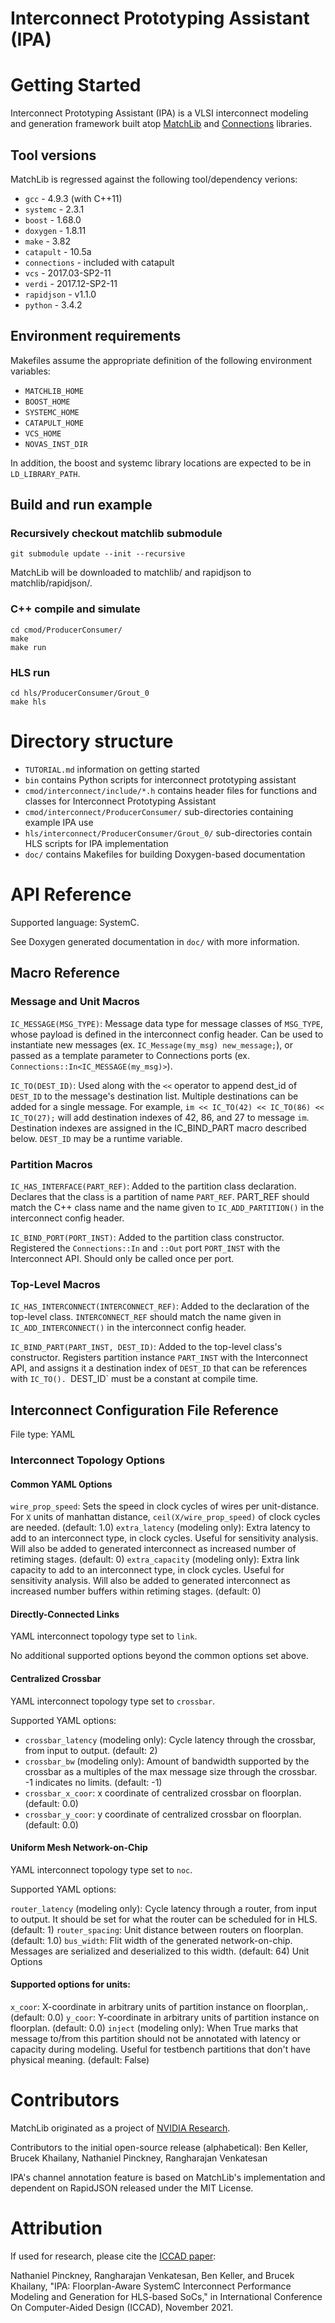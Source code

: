 Interconnect Prototyping Assistant (IPA)
========

# Getting Started

Interconnect Prototyping Assistant (IPA) is a VLSI interconnect modeling and generation framework built atop [MatchLib](https://github.com/NVlabs/matchlib) and [Connections](https://github.com/hlslibs/matchlib_connections) libraries.

## Tool versions

MatchLib is regressed against the following tool/dependency verions:

* `gcc` - 4.9.3 (with C++11)
* `systemc` - 2.3.1
* `boost` - 1.68.0
* `doxygen` - 1.8.11
* `make` - 3.82
* `catapult` - 10.5a
* `connections` - included with catapult
* `vcs` - 2017.03-SP2-11
* `verdi` - 2017.12-SP2-11
* `rapidjson` - v1.1.0
* `python` - 3.4.2

## Environment requirements

Makefiles assume the appropriate definition of the following environment variables:

* `MATCHLIB_HOME`
* `BOOST_HOME`
* `SYSTEMC_HOME`
* `CATAPULT_HOME`
* `VCS_HOME`
* `NOVAS_INST_DIR`

In addition, the boost and systemc library locations are expected to be in `LD_LIBRARY_PATH`.

## Build and run example

### Recursively checkout matchlib submodule

    git submodule update --init --recursive

MatchLib will be downloaded to matchlib/ and rapidjson to matchlib/rapidjson/.

### C++ compile and simulate
    cd cmod/ProducerConsumer/
    make
    make run 

### HLS run
    cd hls/ProducerConsumer/Grout_0
    make hls

# Directory structure

* `TUTORIAL.md` information on getting started
* `bin` contains Python scripts for interconnect prototyping assistant
* `cmod/interconnect/include/*.h` contains header files for functions and classes for Interconnect Prototyping Assistant
* `cmod/interconnect/ProducerConsumer/` sub-directories containing example IPA use
* `hls/interconnect/ProducerConsumer/Grout_0/` sub-directories contain HLS scripts for IPA implementation
* `doc/` contains Makefiles for building Doxygen-based documentation

# API Reference

Supported language: SystemC.

See Doxygen generated documentation in `doc/` with more information.

## Macro Reference

### Message and Unit Macros

`IC_MESSAGE(MSG_TYPE)`: Message data type for message classes of `MSG_TYPE`, whose payload is defined in the interconnect config header. Can be used to instantiate new messages (ex. `IC_Message(my_msg) new_message;`), or passed as a template parameter to Connections ports (ex. `Connections::In<IC_MESSAGE(my_msg)>`).

`IC_TO(DEST_ID)`: Used along with the `<<` operator to append dest_id of `DEST_ID` to the message's destination list. Multiple destinations can be added for a single message. For example, `im << IC_TO(42) << IC_TO(86) << IC_TO(27);` will add destination indexes of 42, 86, and 27 to message `im`. Destination indexes are assigned in the IC_BIND_PART macro described below. `DEST_ID` may be a runtime variable.

### Partition Macros

`IC_HAS_INTERFACE(PART_REF)`: Added to the partition class declaration. Declares that the class is a partition of name `PART_REF`. PART_REF should match the C++ class name and the name given to `IC_ADD_PARTITION()` in the interconnect config header.

`IC_BIND_PORT(PORT_INST)`: Added to the partition class constructor. Registered the `Connections::In` and `::Out` port `PORT_INST` with the Interconnect API. Should only be called once per port.

### Top-Level Macros

`IC_HAS_INTERCONNECT(INTERCONNECT_REF)`: Added to the declaration of the top-level class. `INTERCONNECT_REF` should match the name given in `IC_ADD_INTERCONNECT()` in the interconnect config header.

`IC_BIND_PART(PART_INST, DEST_ID)`: Added to the top-level class's constructor. Registers partition instance `PART_INST` with the Interconnect API, and assigns it a destination index of `DEST_ID` that can be references with `IC_TO(). `DEST_ID` must be a constant at compile time. 

## Interconnect Configuration File Reference

File type: YAML

### Interconnect Topology Options

#### Common YAML Options

`wire_prop_speed`: Sets the speed in clock cycles of wires per unit-distance. For `X` units of manhattan distance, `ceil(X/wire_prop_speed)` of clock cycles are needed.  (default: 1.0)
`extra_latency` (modeling only): Extra latency to add to an interconnect type, in clock cycles. Useful for sensitivity analysis. Will also be added to generated interconnect as increased number of retiming stages. (default: 0)
`extra_capacity` (modeling only):  Extra link capacity to add to an interconnect type, in clock cycles. Useful for sensitivity analysis. Will also be added to generated interconnect as increased number buffers within retiming stages. (default: 0)

#### Directly-Connected Links

YAML interconnect topology type set to `link`.

No additional supported options beyond the common options set above.

#### Centralized Crossbar

YAML interconnect topology type set to `crossbar`.

Supported YAML options:

* `crossbar_latency` (modeling only): Cycle latency through the crossbar, from input to output.  (default: 2)
* `crossbar_bw` (modeling only): Amount of bandwidth supported by the crossbar as a multiples of the max message size through the crossbar. -1 indicates no limits.  (default: -1)
* `crossbar_x_coor`: x coordinate of centralized crossbar on floorplan.  (default: 0.0)
* `crossbar_y_coor`: y coordinate of centralized crossbar on floorplan.  (default: 0.0)

#### Uniform Mesh Network-on-Chip

YAML interconnect topology type set to `noc`.

Supported YAML options:

`router_latency` (modeling only): Cycle latency through a router, from input to output. It should be set for what the router can be scheduled for in HLS.  (default: 1)
`router_spacing`: Unit distance between routers on floorplan.  (default: 1.0)
`bus_width`: Flit width of the generated network-on-chip. Messages are serialized and deserialized to this width. (default: 64)
Unit Options

#### Supported options for units:

`x_coor`: X-coordinate in arbitrary units of partition instance on floorplan,.  (default: 0.0)
`y_coor`: Y-coordinate in arbitrary units of partition instance on floorplan.  (default: 0.0)
`inject` (modeling only): When True marks that message to/from this partition should not be annotated with latency or capacity during modeling. Useful for testbench partitions that don't have physical meaning.  (default: False)

# Contributors

MatchLib originated as a project of [NVIDIA Research](https://research.nvidia.com).

Contributors to the initial open-source release (alphabetical): Ben Keller, Brucek Khailany, Nathaniel Pinckney, Rangharajan Venkatesan

IPA's channel annotation feature is based on MatchLib's implementation and dependent on RapidJSON released under the MIT License. 

# Attribution

If used for research, please cite the [ICCAD paper](https://d1qx31qr3h6wln.cloudfront.net/publications/IPA_ICCAD_2021_Manuscript.pdf):

Nathaniel Pinckney, Rangharajan Venkatesan, Ben Keller, and Brucek Khailany, "IPA: Floorplan-Aware SystemC Interconnect Performance Modeling and Generation for HLS-based SoCs," in International Conference On Computer-Aided Design (ICCAD), November 2021.


